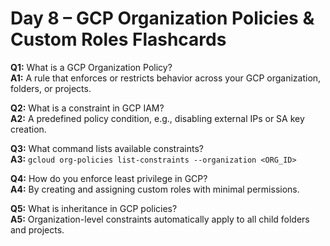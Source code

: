 # Day 8 – GCP Organization Policies & Custom Roles Flashcards

**Q1:** What is a GCP Organization Policy?  
**A1:** A rule that enforces or restricts behavior across your GCP organization, folders, or projects.

**Q2:** What is a constraint in GCP IAM?  
**A2:** A predefined policy condition, e.g., disabling external IPs or SA key creation.

**Q3:** What command lists available constraints?  
**A3:** `gcloud org-policies list-constraints --organization <ORG_ID>`

**Q4:** How do you enforce least privilege in GCP?  
**A4:** By creating and assigning custom roles with minimal permissions.

**Q5:** What is inheritance in GCP policies?  
**A5:** Organization-level constraints automatically apply to all child folders and projects.
